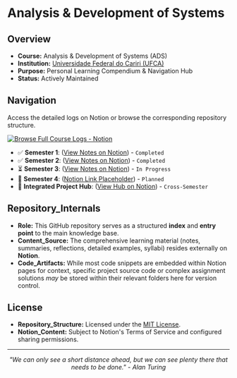 # Analysis & Development of Systems

## Overview
*   **Course:** Analysis & Development of Systems (ADS)
*   **Institution:** [Universidade Federal do Cariri (UFCA)](https://ufca.edu.br/)
*   **Purpose:** Personal Learning Compendium & Navigation Hub
*   **Status:** Actively Maintained

## Navigation

Access the detailed logs on Notion or browse the corresponding repository structure.

[![Browse Full Course Logs - Notion](https://img.shields.io/badge/Browse%20Full%20Course%20Logs-Notion-%23000000?style=for-the-badge&logo=notion&logoColor=FFFFFF)](https://sky-clock-04e.notion.site/Analysis-Development-of-Systems-1920cf47793880baad7fcff13d736b55?pvs=4)

*   ✅ **Semester 1**: ([View Notes on Notion](https://www.notion.so/1c30cf477938807bb5e0d9fb25d1e10f?pvs=21)) - `Completed`
*   ✅ **Semester 2**: ([View Notes on Notion](https://www.notion.so/1c30cf477938801db10df9997a8c571b?pvs=21)) - `Completed`
*   ⏳ **Semester 3**: ([View Notes on Notion](https://www.notion.so/1c30cf47793880d78a9bc7ac05a4d2d3?pvs=21)) - `In Progress`
*   📅 **Semester 4**: ([Notion Link Placeholder]()) - `Planned`
*   🚀 **Integrated Project Hub**: ([View Hub on Notion](https://www.notion.so/1c30cf47793880999ec9e541bd50fbb2?pvs=21)) - `Cross-Semester`

## Repository_Internals
*   **Role:** This GitHub repository serves as a structured **index** and **entry point** to the main knowledge base.
*   **Content_Source:** The comprehensive learning material (notes, summaries, reflections, detailed examples, syllabi) resides externally on **Notion**.
*   **Code_Artifacts:** While most code snippets are embedded within Notion pages for context, specific project source code or complex assignment solutions *may* be stored within their relevant folders here for version control.

## License
*   **Repository_Structure:** Licensed under the [MIT License](LICENSE).
*   **Notion_Content:** Subject to Notion's Terms of Service and configured sharing permissions.

---
<p align="center">
  <i>"We can only see a short distance ahead, but we can see plenty there that needs to be done." - Alan Turing</i>
</p>
